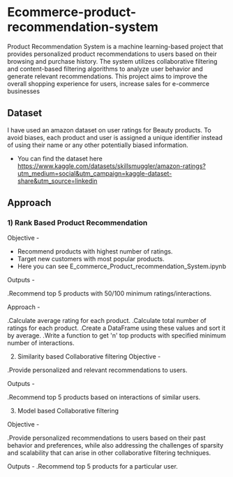 # Ecommerce-product-recommendation-system

Product Recommendation System is a machine learning-based project that provides personalized product recommendations to users based on their browsing and purchase history. The system utilizes collaborative filtering and content-based filtering algorithms to analyze user behavior and generate relevant recommendations. This project aims to improve the overall shopping experience for users, increase sales for e-commerce businesses

## Dataset

I have used an amazon dataset on user ratings for Beauty products. To avoid biases,  each product and user is assigned a unique identifier instead of using their name or any other potentially biased information.

* You can find the dataset here https://www.kaggle.com/datasets/skillsmuggler/amazon-ratings?utm_medium=social&utm_campaign=kaggle-dataset-share&utm_source=linkedin


## Approach

### **1) Rank Based Product Recommendation**
Objective -
* Recommend products with highest number of ratings.
* Target new customers with most popular products.
* Here you can see E_commerce_Product_recommendation_System.ipynb

Outputs -

 .Recommend top 5 products with 50/100 minimum ratings/interactions.
 
Approach -

.Calculate average rating for each product.
.Calculate total number of ratings for each product.
.Create a DataFrame using these values and sort it by average.
.Write a function to get 'n' top products with specified minimum number of interactions.

2) Similarity based Collaborative filtering
Objective -

 .Provide personalized and relevant recommendations to users.
 
Outputs -

 .Recommend top 5 products based on interactions of similar users.

3) Model based Collaborative filtering
   
Objective -

 .Provide personalized recommendations to users based on their past behavior and preferences, while also addressing the challenges of sparsity and scalability that can arise in other collaborative filtering techniques.

Outputs -
 .Recommend top 5 products for a particular user.

